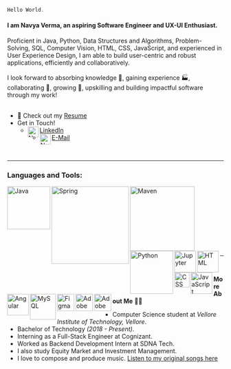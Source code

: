 
```javascript
Hello World.
``` 
<h4>I am Navya Verma, an aspiring Software Engineer and UX-UI Enthusiast.</h4>
Proficient in Java, Python, Data Structures and Algorithms, Problem-Solving, SQL, Computer Vision, HTML, CSS, JavaScript, and experienced in User Experience Design, I am able to build user-centric and robust applications, efficiently and collaboratively. <br><br>
I look forward to absorbing knowledge 🧠, gaining experience 🏭, collaborating 🤝, growing 🌱, upskilling and building impactful software through my work!
<br><br>

- :page_with_curl: Check out my [Resume](https://drive.google.com/file/d/1ZidM1aPp6rNAmPYbGoiNaRe0ripeY0pI/view?usp=sharing)
- Get in Touch! 
  - <a href="https://www.linkedin.com/in/navya-verma/"> LinkedIn
      <img align="left" alt="Navya's LinkdeIn" width="25px" src="https://img.icons8.com/ios-filled/50/000000/linkedin.png" /></a>
  - <a href="mailto:nverma10@outlook.com"> E-Mail
      <img align="left" alt="Navya's E-Mail ID" width="25px" src="https://img.icons8.com/ios-glyphs/30/000000/filled-message.png" /></a>
<br>
<hr>
<h3>Languages and Tools:</h3>
<p float="left">
  <img align="left" alt="Java" width="100px" src="https://1000logos.net/wp-content/uploads/2020/09/Java-Logo-640x400.png">
  <img align="left" alt="Spring" width="180px" src="https://spring.io/images/spring-logo-9146a4d3298760c2e7e49595184e1975.svg">
  <img align="left" alt="Maven" width="150px" src="https://maven.apache.org/images/maven-logo-black-on-white.purevec.svg"><br><br><br><br><br>
  <img align="left" alt="Python" width="100px" src="https://upload.wikimedia.org/wikipedia/commons/c/c3/Python-logo-notext.svg">
  <img align="left" alt="Jupyter" width="50px" src="https://upload.wikimedia.org/wikipedia/commons/thumb/3/38/Jupyter_logo.svg/66px-Jupyter_logo.svg.png">
  <img align="left" alt="HTML" width="50px" src="https://upload.wikimedia.org/wikipedia/commons/thumb/6/61/HTML5_logo_and_wordmark.svg/768px-HTML5_logo_and_wordmark.svg.png">
  <img align="left" alt="CSS" width="35px" src="https://upload.wikimedia.org/wikipedia/commons/thumb/d/d5/CSS3_logo_and_wordmark.svg/640px-CSS3_logo_and_wordmark.svg.png">
  <img align="left" alt="JavaScript" width="50px" src="https://img.icons8.com/color/48/000000/javascript--v1.png">
  <img align="left" alt="Angular" width="50px" src="https://upload.wikimedia.org/wikipedia/commons/c/cf/Angular_full_color_logo.svg">
  <img align="left" alt="MySQL" width="60px" src="https://brandslogos.com/wp-content/uploads/images/mysql-logo-1.png">
  <img align="left" alt="Figma" width="40px" src="https://img.icons8.com/color/48/000000/figma.png">
  <img align="left" alt="Adobe XD" width="40px" src="https://upload.wikimedia.org/wikipedia/commons/thumb/c/c2/Adobe_XD_CC_icon.svg/768px-Adobe_XD_CC_icon.svg.png">
  <img align="left" alt="Adobe Illsutrator" width="40px" src="https://upload.wikimedia.org/wikipedia/commons/thumb/f/fb/Adobe_Illustrator_CC_icon.svg/99px-Adobe_Illustrator_CC_icon.svg.png">
</p><br>

<br><hr>
<br>

**More About Me** 👨‍💻
- Computer Science student at _Vellore Institute of Technology, Vellore_.
- Bachelor of Technology _(2018 - Present)_.
- Interning as a Full-Stack Engineer at Cognizant.
- Worked as Backend Development Intern at SDNA Tech.
- I also study Equity Market and Investment Management.
- I love to compose and produce music. [Listen to my original songs here](linktr.ee/TheMauvision)
